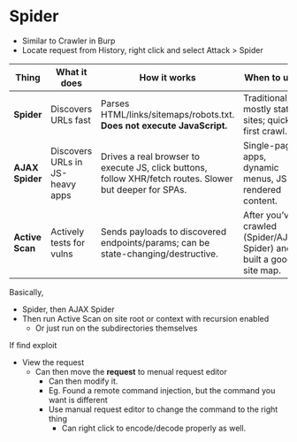 # Spider
- Similar to Crawler in Burp
- Locate request from History, right click and select Attack > Spider

| Thing           | What it does                    | How it works                                                                                             | When to use                                                          |
| --------------- | ------------------------------- | -------------------------------------------------------------------------------------------------------- | -------------------------------------------------------------------- |
| **Spider**      | Discovers URLs fast             | Parses HTML/links/sitemaps/robots.txt. **Does not execute JavaScript.**                                  | Traditional, mostly static sites; quick first crawl.                 |
| **AJAX Spider** | Discovers URLs in JS-heavy apps | Drives a real browser to execute JS, click buttons, follow XHR/fetch routes. Slower but deeper for SPAs. | Single-page apps, dynamic menus, JS-rendered content.                |
| **Active Scan** | Actively tests for vulns        | Sends payloads to discovered endpoints/params; can be state-changing/destructive.                        | After you’ve crawled (Spider/AJAX Spider) and built a good site map. |

Basically,
- Spider, then AJAX Spider
- Then run Active Scan on site root or context with recursion enabled
	- Or just run on the subdirectories themselves

If find exploit
- View the request
	- Can then move the **request** to menual request editor 
		- Can then modify it.
		- Eg. Found a remote command injection, but the command you want is different
		- Use manual request editor to change the command to the right thing
			- Can right click to encode/decode properly as well.